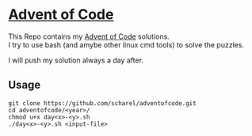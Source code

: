 # [Advent of Code](https://adventofcode.com/)

This Repo contains my [Advent of Code](https://adventofcode.com/) solutions.<br>
I try to use bash (and amybe other linux cmd tools) to solve the puzzles.

I will push my solution always a day after.

## Usage

```
git clone https://github.com/scharel/adventofcode.git
cd adventofcode/<year>/
chmod u+x day<x>-<y>.sh
./day<x>-<y>.sh <input-file>
```